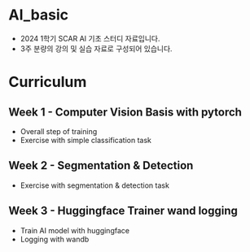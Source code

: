 # AI_basic
- 2024 1학기 SCAR AI 기초 스터디 자료입니다.
- 3주 분량의 강의 및 실습 자료로 구성되어 있습니다.

# Curriculum

## Week 1 - Computer Vision Basis with pytorch

- Overall step of training
- Exercise with simple classification task

## Week 2 - Segmentation & Detection

- Exercise with segmentation & detection task

## Week 3 - Huggingface Trainer wand logging

- Train AI model with huggingface
- Logging with wandb